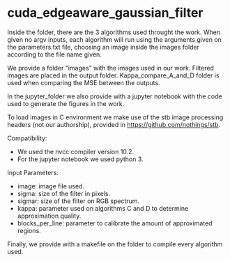 # cuda_edgeaware_gaussian_filter
  Inside the folder, there are the 3 algorithms used throught the work. When given no argv inputs, each algorithm will run using the arguments given on the parameters.txt file, choosing an image inside the images folder according to the file name given.
  
  We provide a folder "images" with the images used in our work. Filtered images are placed in the output folder. Kappa_compare_A_and_D folder is used when comparing the MSE between the outputs.
  
  In the jupyter_folder we also provide with a jupyter notebook with the code used to generate the figures in the work.
  
  To load images in C environment we make use of the stb image processing headers (not our authorship), provided in https://github.com/nothings/stb.
  
  Compatibility:
  - We used the nvcc compiler version 10.2.
  - For the jupyter notebook we used python 3.

  Input Parameters:
  - image: image file used.
  - sigma: size of the filter in pixels.
  - sigmar: size of the filter on RGB spectrum.
  - kappa: parameter used on algorithms C and D to determine approximation quality.
  - blocks_per_line: parameter to calibrate the amount of approximated regions.
  
  Finally, we provide with a makefile on the folder to compile every algorithm used.
